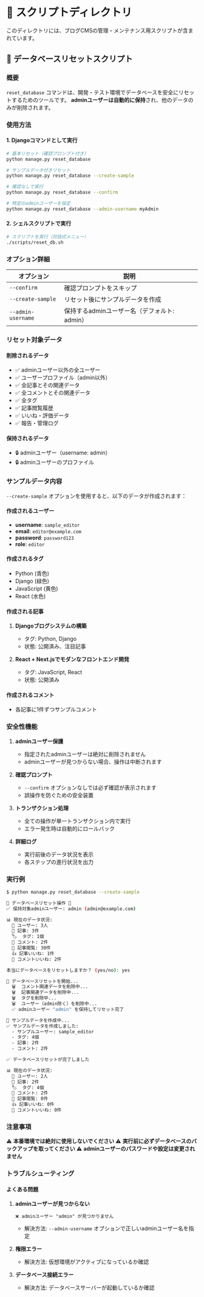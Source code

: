 # 📁 スクリプトディレクトリ

このディレクトリには、ブログCMSの管理・メンテナンス用スクリプトが含まれています。

## 🔄 データベースリセットスクリプト

### 概要
`reset_database` コマンドは、開発・テスト環境でデータベースを安全にリセットするためのツールです。
**adminユーザーは自動的に保持**され、他のデータのみが削除されます。

### 使用方法

#### 1. Djangoコマンドとして実行

```bash
# 基本リセット（確認プロンプト付き）
python manage.py reset_database

# サンプルデータ付きリセット
python manage.py reset_database --create-sample

# 確認なしで実行
python manage.py reset_database --confirm

# 特定のadminユーザーを指定
python manage.py reset_database --admin-username myAdmin
```

#### 2. シェルスクリプトで実行

```bash
# スクリプトを実行（対話式メニュー）
./scripts/reset_db.sh
```

### オプション詳細

| オプション | 説明 |
|-----------|------|
| `--confirm` | 確認プロンプトをスキップ |
| `--create-sample` | リセット後にサンプルデータを作成 |
| `--admin-username` | 保持するadminユーザー名（デフォルト: admin） |

### リセット対象データ

#### 削除されるデータ
- ✅ adminユーザー以外の全ユーザー
- ✅ ユーザープロファイル（admin以外）
- ✅ 全記事とその関連データ
- ✅ 全コメントとその関連データ
- ✅ 全タグ
- ✅ 記事閲覧履歴
- ✅ いいね・評価データ
- ✅ 報告・管理ログ

#### 保持されるデータ
- 🔒 adminユーザー（username: admin）
- 🔒 adminユーザーのプロファイル

### サンプルデータ内容

`--create-sample` オプションを使用すると、以下のデータが作成されます：

#### 作成されるユーザー
- **username**: `sample_editor`
- **email**: `editor@example.com`
- **password**: `password123`
- **role**: `editor`

#### 作成されるタグ
- Python (青色)
- Django (緑色)
- JavaScript (黄色)
- React (水色)

#### 作成される記事
1. **Djangoブログシステムの構築**
   - タグ: Python, Django
   - 状態: 公開済み、注目記事

2. **React + Next.jsでモダンなフロントエンド開発**
   - タグ: JavaScript, React
   - 状態: 公開済み

#### 作成されるコメント
- 各記事に1件ずつサンプルコメント

### 安全性機能

1. **adminユーザー保護**
   - 指定されたadminユーザーは絶対に削除されません
   - adminユーザーが見つからない場合、操作は中断されます

2. **確認プロンプト**
   - `--confirm` オプションなしでは必ず確認が表示されます
   - 誤操作を防ぐための安全装置

3. **トランザクション処理**
   - 全ての操作が単一トランザクション内で実行
   - エラー発生時は自動的にロールバック

4. **詳細ログ**
   - 実行前後のデータ状況を表示
   - 各ステップの進行状況を出力

### 実行例

```bash
$ python manage.py reset_database --create-sample

🚨 データベースリセット操作 🚨
✅ 保持対象adminユーザー: admin (admin@example.com)

📊 現在のデータ状況:
  👥 ユーザー: 3人
  📝 記事: 3件
  🏷️  タグ: 1個
  💬 コメント: 2件
  👀 記事閲覧: 30件
  👍 記事いいね: 1件
  💭 コメントいいね: 2件

本当にデータベースをリセットしますか？ (yes/no): yes

🔄 データベースリセットを開始...
  🗑️  コメント関連データを削除中...
  🗑️  記事関連データを削除中...
  🗑️  タグを削除中...
  🗑️  ユーザー（admin除く）を削除中...
  ✅ adminユーザー "admin" を保持してリセット完了

🎯 サンプルデータを作成中...
✅ サンプルデータを作成しました:
  - サンプルユーザー: sample_editor
  - タグ: 4個
  - 記事: 2件
  - コメント: 2件

✅ データベースリセットが完了しました

📊 現在のデータ状況:
  👥 ユーザー: 2人
  📝 記事: 2件
  🏷️  タグ: 4個
  💬 コメント: 2件
  👀 記事閲覧: 0件
  👍 記事いいね: 0件
  💭 コメントいいね: 0件
```

### 注意事項

⚠️ **本番環境では絶対に使用しないでください**
⚠️ **実行前に必ずデータベースのバックアップを取ってください**
⚠️ **adminユーザーのパスワードや設定は変更されません**

### トラブルシューティング

#### よくある問題

1. **adminユーザーが見つからない**
   ```
   ❌ adminユーザー "admin" が見つかりません
   ```
   - 解決方法: `--admin-username` オプションで正しいadminユーザー名を指定

2. **権限エラー**
   - 解決方法: 仮想環境がアクティブになっているか確認

3. **データベース接続エラー**
   - 解決方法: データベースサーバーが起動しているか確認 